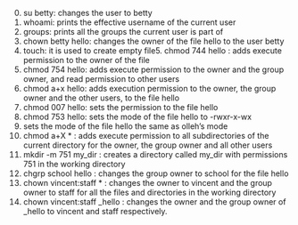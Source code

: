 0. su betty: changes the user to betty
1. whoami:  prints the effective username of the current user
2. groups: prints all the groups the current user is part of
3. chown betty hello: changes the owner of the file hello to the user betty
4. touch: it is used to create empty file5. chmod 744 hello : adds execute permission to the owner of the file 
6. chmod 754 hello: adds execute permission to the owner and the group owner, and read permission to other users
7. chmod a+x hello: adds execution permission to the owner, the group owner and the other users, to the file hello
8. chmod 007 hello: sets the permission to the file hello
9. chmod 753 hello: sets the mode of the file hello to -rwxr-x-wx
10. sets the mode of the file hello the same as olleh’s mode
11. chmod a+X * : adds execute permission to all subdirectories of the current directory for the owner, the group owner and all other users
12. mkdir -m 751 my_dir : creates a directory called my_dir with permissions 751 in the working directory
13. chgrp school hello : changes the group owner to school for the file hello
14. chown vincent:staff * :  changes the owner to vincent and the group owner to staff for all the files and directories in the working directory
15. chown vincent:staff _hello : changes the owner and the group owner of _hello to vincent and staff respectively.
